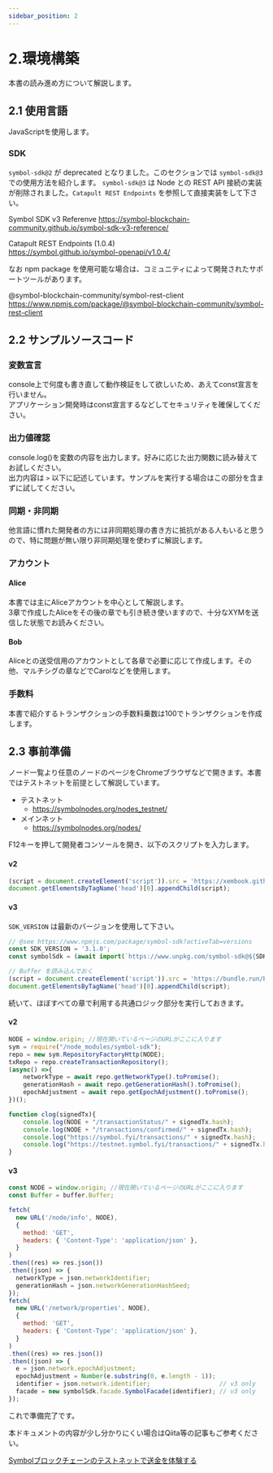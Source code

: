 ```yaml
---
sidebar_position: 2
---
```


# 2.環境構築

本書の読み進め方について解説します。

## 2.1 使用言語

JavaScriptを使用します。

### SDK
`symbol-sdk@2` が deprecated となりました。このセクションでは `symbol-sdk@3` での使用方法を紹介します。
`symbol-sdk@3` は Node との REST API 接続の実装が削除されました。`Catapult REST Endpoints` を参照して直接実装をして下さい。
 
Symbol SDK v3 Referenve
https://symbol-blockchain-community.github.io/symbol-sdk-v3-reference/

Catapult REST Endpoints (1.0.4)  
https://symbol.github.io/symbol-openapi/v1.0.4/

なお npm package を使用可能な場合は、コミュニティによって開発されたサポートツールがあります。

@symbol-blockchain-community/symbol-rest-client
https://www.npmjs.com/package/@symbol-blockchain-community/symbol-rest-client

## 2.2 サンプルソースコード

### 変数宣言
console上で何度も書き直して動作検証をして欲しいため、あえてconst宣言を行いません。  
アプリケーション開発時はconst宣言するなどしてセキュリティを確保してください。

### 出力値確認
console.log()を変数の内容を出力します。好みに応じた出力関数に読み替えてお試しください。  
出力内容は `>` 以下に記述しています。サンプルを実行する場合はこの部分を含まずに試してください。

### 同期・非同期
他言語に慣れた開発者の方には非同期処理の書き方に抵抗がある人もいると思うので、特に問題が無い限り非同期処理を使わずに解説します。


### アカウント
#### Alice
本書では主にAliceアカウントを中心として解説します。  
3章で作成したAliceをその後の章でも引き続き使いますので、十分なXYMを送信した状態でお読みください。

#### Bob
Aliceとの送受信用のアカウントとして各章で必要に応じて作成します。その他、マルチシグの章などでCarolなどを使用します。

### 手数料
本書で紹介するトランザクションの手数料乗数は100でトランザクションを作成します。


## 2.3 事前準備
ノード一覧より任意のノードのページをChromeブラウザなどで開きます。本書ではテストネットを前提として解説しています。

- テストネット
    - https://symbolnodes.org/nodes_testnet/
- メインネット
    - https://symbolnodes.org/nodes/

F12キーを押して開発者コンソールを開き、以下のスクリプトを入力します。

#### v2

```js
(script = document.createElement('script')).src = 'https://xembook.github.io/nem2-browserify/symbol-sdk-pack-2.0.3.js';
document.getElementsByTagName('head')[0].appendChild(script);
```

#### v3

`SDK_VERSION` は最新のバージョンを使用して下さい。

```js
// @see https://www.npmjs.com/package/symbol-sdk?activeTab=versions
const SDK_VERSION = '3.1.0';
const symbolSdk = (await import(`https://www.unpkg.com/symbol-sdk@${SDK_VERSION}/dist/bundle.web.js`)).default;

// Buffer を読み込んでおく
(script = document.createElement('script')).src = 'https://bundle.run/buffer@6.0.3';
document.getElementsByTagName('head')[0].appendChild(script);
```

続いて、ほぼすべての章で利用する共通ロジック部分を実行しておきます。

#### v2

```js
NODE = window.origin; //現在開いているページのURLがここに入ります
sym = require("/node_modules/symbol-sdk");
repo = new sym.RepositoryFactoryHttp(NODE);
txRepo = repo.createTransactionRepository();
(async() =>{
    networkType = await repo.getNetworkType().toPromise();
    generationHash = await repo.getGenerationHash().toPromise();
    epochAdjustment = await repo.getEpochAdjustment().toPromise();
})();

function clog(signedTx){
    console.log(NODE + "/transactionStatus/" + signedTx.hash);
    console.log(NODE + "/transactions/confirmed/" + signedTx.hash);
    console.log("https://symbol.fyi/transactions/" + signedTx.hash);
    console.log("https://testnet.symbol.fyi/transactions/" + signedTx.hash);
}
```

#### v3

```js
const NODE = window.origin; //現在開いているページのURLがここに入ります
const Buffer = buffer.Buffer;

fetch(
  new URL('/node/info', NODE),
  {
    method: 'GET',
    headers: { 'Content-Type': 'application/json' },
  }
)
.then((res) => res.json())
.then((json) => {
  networkType = json.networkIdentifier;
  generationHash = json.networkGenerationHashSeed;
});
fetch(
  new URL('/network/properties', NODE),
  {
    method: 'GET',
    headers: { 'Content-Type': 'application/json' },
  }
)
.then((res) => res.json())
.then((json) => {
  e = json.network.epochAdjustment;
  epochAdjustment = Number(e.substring(0, e.length - 1));
  identifier = json.network.identifier;                   // v3 only
  facade = new symbolSdk.facade.SymbolFacade(identifier); // v3 only
});
```

これで準備完了です。  

本ドキュメントの内容が少し分かりにくい場合はQiita等の記事もご参考ください。

[Symbolブロックチェーンのテストネットで送金を体験する](https://qiita.com/nem_takanobu/items/e2b1f0aafe7a2df0fe1b)

